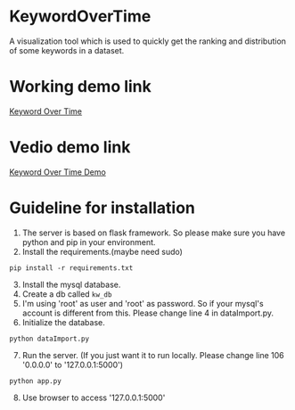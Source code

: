 # KeywordOverTime
A visualization tool which is used to quickly get the ranking and distribution of some keywords in a dataset.

# Working demo link
[Keyword Over Time](http://www.nemoleoliu.com)

# Vedio demo link
[Keyword Over Time Demo](https://www.youtube.com/watch?v=-0vNBap9--k&feature=youtu.be)


# Guideline for installation
1. The server is based on flask framework. So please make sure you have python and pip in your environment.
2. Install the requirements.(maybe need sudo)
``` 
pip install -r requirements.txt
```
3. Install the mysql database.
4. Create a db called ```kw_db```
5. I'm using 'root' as user and 'root' as password. So if your mysql's account is different from this. Please change line 4 in dataImport.py.
6. Initialize the database.
```
python dataImport.py
```
7. Run the server. (If you just want it to run locally. Please change line 106 '0.0.0.0' to '127.0.0.1:5000')
```
python app.py
```
8. Use browser to access '127.0.0.1:5000'
